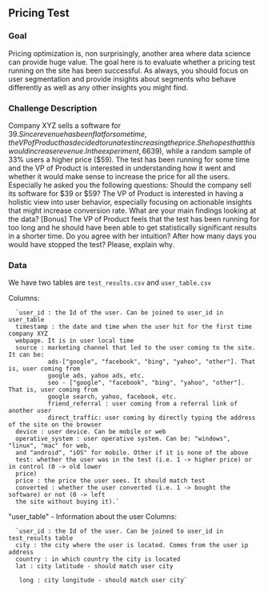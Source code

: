 ## Pricing Test

### Goal
Pricing optimization is, non surprisingly, another area where data science can provide huge value. The goal here is to evaluate whether a pricing test running on the site has been successful. As always, you should focus on user segmentation and provide insights about segments who behave differently as well as any other insights you might find.

### Challenge Description
Company XYZ sells a software for $39. Since revenue has been flat for some time, the VP of
Product has decided to run a test increasing the price. She hopes that this would increase
revenue. In the experiment, 66% of the users have seen the old price ($39), while a random
sample of 33% users a higher price ($59).
The test has been running for some time and the VP of Product is interested in understanding
how it went and whether it would make sense to increase the price for all the users.
Especially he asked you the following questions:
       Should the company sell its software for $39 or $59?
       The VP of Product is interested in having a holistic view into user behavior, especially
       focusing on actionable insights that might increase conversion rate. What are your main
       findings looking at the data?
       [Bonus] The VP of Product feels that the test has been running for too long and he should
       have been able to get statistically significant results in a shorter time. Do you agree with
       her intuition? After how many days you would have stopped the test? Please, explain
       why.
                                                                                                    
### Data

We have two tables are `test_results.csv` and `user_table.csv`

Columns:

      `user_id : the Id of the user. Can be joined to user_id in user_table
      timestamp : the date and time when the user hit for the first time company XYZ
      webpage. It is in user local time
      source : marketing channel that led to the user coming to the site. It can be:
               ads-["google", "facebook", "bing", "yahoo", "other"]. That is, user coming from
               google ads, yahoo ads, etc.
               seo - ["google", "facebook", "bing", "yahoo", "other"]. That is, user coming from
               google search, yahoo, facebook, etc.
               friend_referral : user coming from a referral link of another user
               direct_traffic: user coming by directly typing the address of the site on the browser
      device : user device. Can be mobile or web
      operative_system : user operative system. Can be: "windows", "linux", "mac" for web,
      and "android", "iOS" for mobile. Other if it is none of the above
      test: whether the user was in the test (i.e. 1 -> higher price) or in control (0 -> old lower
      price)
      price : the price the user sees. It should match test
      converted : whether the user converted (i.e. 1 -> bought the software) or not (0 -> left
      the site without buying it).`
  "user_table" - Information about the user
Columns:

      `user_id : the Id of the user. Can be joined to user_id in test_results table
      city : the city where the user is located. Comes from the user ip address
      country : in which country the city is located
      lat : city latitude - should match user city
                                                                                                    
       long : city longitude - should match user city`
                                       
